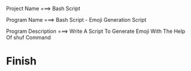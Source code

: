 Project Name ===> Bash Script

Program Name ===> Bash Script - Emoji Generation Script

Program Description ===> Write A Script To Generate Emoji With The Help Of shuf Command

# Finish
